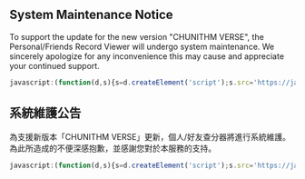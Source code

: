 ## System Maintenance Notice

To support the update for the new version "CHUNITHM VERSE", the Personal/Friends Record Viewer will undergo system maintenance.
We sincerely apologize for any inconvenience this may cause and appreciate your continued support.



```js
javascript:(function(d,s){s=d.createElement('script');s.src='https://jack4215.github.io/chuni-tools/scripts/chuni-tools.js?t='+Math.floor(Date.now()/60000);d.body.append(s);})(document);

```

## 系統維護公告

為支援新版本「CHUNITHM VERSE」更新，個人/好友查分器將進行系統維護。
為此所造成的不便深感抱歉，並感謝您對於本服務的支持。

```js
javascript:(function(d,s){s=d.createElement('script');s.src='https://jack4215.github.io/chuni-tools/scripts/chuni-tools.js?t='+Math.floor(Date.now()/60000);d.body.append(s);})(document);
```

